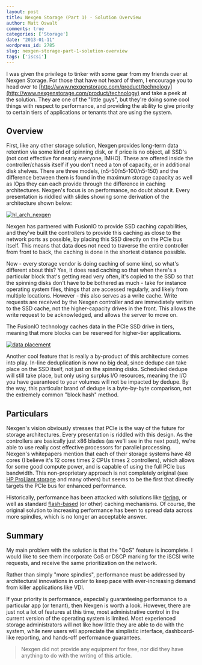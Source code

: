 ```yaml
---
layout: post
title: Nexgen Storage (Part 1) - Solution Overview
author: Matt Oswalt
comments: true
categories: ['Storage']
date: "2013-01-11"
wordpress_id: 2785
slug: nexgen-storage-part-1-solution-overview
tags: ['iscsi']
---
```



I was given the privilege to tinker with some gear from my friends over at Nexgen Storage. For those that have not heard of them, I encourage you to head over to [http://www.nexgenstorage.com/product/technology](http://www.nexgenstorage.com/product/technology) and take a peek at the solution. They are one of the "little guys", but they're doing some cool things with respect to performance, and providing the ability to give priority to certain tiers of applications or tenants that are using the system.

## Overview

First, like any other storage solution, Nexgen provides long-term data retention via some kind of spinning disk, or if price is no object, all SSD's (not cost effective for nearly everyone, IMHO). These are offered inside the controller/chassis itself if you don't need a ton of capacity, or in additional disk shelves. There are three models, (n5-50/n5-100/n5-150) and the difference between them is found in the maximum storage capacity as well as IOps they can each provide through the difference in caching architectures. Nexgen's focus is on performance, no doubt about it. Every presentation is riddled with slides showing some derivation of the architecture shown below:

[![hl_arch_nexgen](/assets/2013/01/hl_arch_nexgen.png)](/assets/2013/01/hl_arch_nexgen.png)

Nexgen has partnered with FusionIO to provide SSD caching capabilities, and they've built the controllers to provide this caching as close to the network ports as possible, by placing this SSD directly on the PCIe bus itself. This means that data does not need to traverse the entire controller from front to back, the caching is done in the shortest distance possible.

Now - every storage vendor is doing caching of some kind, so what's different about this? Yes, it does read caching so that when there's a particular block that's getting read very often, it's copied to the SSD so that the spinning disks don't have to be bothered as much - take for instance operating system files, things that are accessed regularly, and likely from multiple locations. However - this also serves as a write cache. Write requests are received by the Nexgen controller and are immediately written to the SSD cache, not the higher-capacity drives in the front. This allows the write request to be acknowledged, and allows the server to move on.

The FusionIO technology caches data in the PCIe SSD drive in tiers, meaning that more blocks can be reserved for higher-tier applications.

[![data placement](/assets/2013/01/data-placement.png)](/assets/2013/01/data-placement.png)

Another cool feature that is really a by-product of this architecture comes into play. In-line deduplication is now no big deal, since dedupe can take place on the SSD itself, not just on the spinning disks. Scheduled dedupe will still take place, but only using surplus I/O resources, meaning the I/O you have guaranteed to your volumes will not be impacted by dedupe. By the way, this particular brand of dedupe is a byte-by-byte comparison, not the extremely common "block hash" method.

## Particulars

Nexgen's vision obviously stresses that PCIe is the way of the future for storage architectures. Every presentation is riddled with this design. As the controllers are basically just x86 blades (as we'll see in the next post), we're able to use really cost effective processors for parallel processing. Nexgen's whitepapers mention that each of their storage systems have 48 cores (I believe it's 12 cores times 2 CPUs times 2 controllers), which allows for some good compute power, and is capable of using the full PCIe bus bandwidth. This non-proprietary approach is not completely original (see [HP ProLiant storage](http://h18004.www1.hp.com/products/servers/platforms/storage.html) and many others) but seems to be the first that directly targets the PCIe bus for enhanced performance.

Historically, performance has been attacked with solutions like [tiering](http://www.compellent.com/Products/Software/Automated-Tiered-Storage.aspx), or well as standard [flash-based](http://www.netapp.com/us/products/storage-systems/flash-cache/) (or other) caching mechanisms. Of course, the original solution to increasing performance has been to spread data across more spindles, which is no longer an acceptable answer.

## Summary

My main problem with the solution is that the "QoS" feature is incomplete. I would like to see them incorporate CoS or DSCP marking for the iSCSI write requests, and receive the same prioritization on the network.

Rather than simply "more spindles", performance must be addressed by architectural innovations in order to keep pace with ever-increasing demand from killer applications like VDI.

If your priority is performance, especially guaranteeing performance to a particular app (or tenant), then Nexgen is worth a look. However, there are just not a lot of features at this time, most administrative control in the current version of the operating system is limited. Most experienced storage administrators will not like how little they are able to do with the system, while new users will appreciate the simplistic interface, dashboard-like reporting, and hands-off performance guarantees.

> Nexgen did not provide any equipment for free, nor did they have anything to do with the writing of this article.